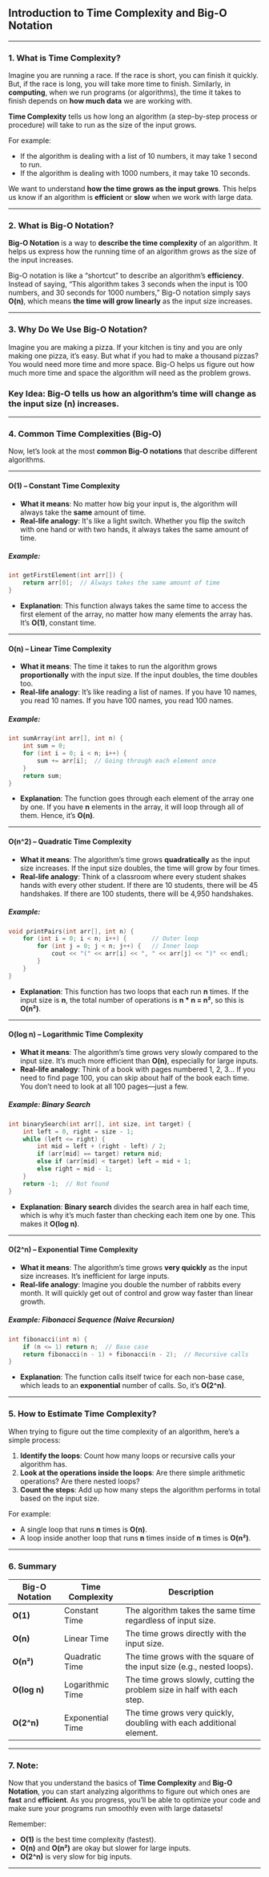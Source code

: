 ## **Introduction to Time Complexity and Big-O Notation**

---

### **1. What is Time Complexity?**

Imagine you are running a race. If the race is short, you can finish it quickly. But, if the race is long, you will take more time to finish. Similarly, in **computing**, when we run programs (or algorithms), the time it takes to finish depends on **how much data** we are working with.

**Time Complexity** tells us how long an algorithm (a step-by-step process or procedure) will take to run as the size of the input grows.

For example:
- If the algorithm is dealing with a list of 10 numbers, it may take 1 second to run.
- If the algorithm is dealing with 1000 numbers, it may take 10 seconds.

We want to understand **how the time grows as the input grows**. This helps us know if an algorithm is **efficient** or **slow** when we work with large data.

---

### **2. What is Big-O Notation?**

**Big-O Notation** is a way to **describe the time complexity** of an algorithm. It helps us express how the running time of an algorithm grows as the size of the input increases.

Big-O notation is like a “shortcut” to describe an algorithm’s **efficiency**. Instead of saying, “This algorithm takes 3 seconds when the input is 100 numbers, and 30 seconds for 1000 numbers,” Big-O notation simply says **O(n)**, which means **the time will grow linearly** as the input size increases.

---

### **3. Why Do We Use Big-O Notation?**

Imagine you are making a pizza. If your kitchen is tiny and you are only making one pizza, it’s easy. But what if you had to make a thousand pizzas? You would need more time and more space. Big-O helps us figure out how much more time and space the algorithm will need as the problem grows.

### **Key Idea**: Big-O tells us how an algorithm’s time will **change** as the **input size** (n) increases.

---

### **4. Common Time Complexities (Big-O)**

Now, let’s look at the most **common Big-O notations** that describe different algorithms.

---

#### **O(1) – Constant Time Complexity**

- **What it means**: No matter how big your input is, the algorithm will always take the **same** amount of time.
- **Real-life analogy**: It's like a light switch. Whether you flip the switch with one hand or with two hands, it always takes the same amount of time.

##### Example:
```cpp
int getFirstElement(int arr[]) {
    return arr[0];  // Always takes the same amount of time
}
```
- **Explanation**: This function always takes the same time to access the first element of the array, no matter how many elements the array has. It’s **O(1)**, constant time.

---

#### **O(n) – Linear Time Complexity**

- **What it means**: The time it takes to run the algorithm grows **proportionally** with the input size. If the input doubles, the time doubles too.
- **Real-life analogy**: It’s like reading a list of names. If you have 10 names, you read 10 names. If you have 100 names, you read 100 names.

##### Example:
```cpp
int sumArray(int arr[], int n) {
    int sum = 0;
    for (int i = 0; i < n; i++) {
        sum += arr[i];  // Going through each element once
    }
    return sum;
}
```
- **Explanation**: The function goes through each element of the array one by one. If you have **n** elements in the array, it will loop through all of them. Hence, it’s **O(n)**.

---

#### **O(n^2) – Quadratic Time Complexity**

- **What it means**: The algorithm’s time grows **quadratically** as the input size increases. If the input size doubles, the time will grow by four times.
- **Real-life analogy**: Think of a classroom where every student shakes hands with every other student. If there are 10 students, there will be 45 handshakes. If there are 100 students, there will be 4,950 handshakes.

##### Example:
```cpp
void printPairs(int arr[], int n) {
    for (int i = 0; i < n; i++) {       // Outer loop
        for (int j = 0; j < n; j++) {   // Inner loop
            cout << "(" << arr[i] << ", " << arr[j] << ")" << endl;
        }
    }
}
```
- **Explanation**: This function has two loops that each run **n** times. If the input size is **n**, the total number of operations is **n * n = n²**, so this is **O(n²)**.

---

#### **O(log n) – Logarithmic Time Complexity**

- **What it means**: The algorithm’s time grows very slowly compared to the input size. It’s much more efficient than **O(n)**, especially for large inputs.
- **Real-life analogy**: Think of a book with pages numbered 1, 2, 3... If you need to find page 100, you can skip about half of the book each time. You don’t need to look at all 100 pages—just a few.

##### Example: Binary Search
```cpp
int binarySearch(int arr[], int size, int target) {
    int left = 0, right = size - 1;
    while (left <= right) {
        int mid = left + (right - left) / 2;
        if (arr[mid] == target) return mid;
        else if (arr[mid] < target) left = mid + 1;
        else right = mid - 1;
    }
    return -1;  // Not found
}
```
- **Explanation**: **Binary search** divides the search area in half each time, which is why it’s much faster than checking each item one by one. This makes it **O(log n)**.

---

#### **O(2^n) – Exponential Time Complexity**

- **What it means**: The algorithm’s time grows **very quickly** as the input size increases. It’s inefficient for large inputs.
- **Real-life analogy**: Imagine you double the number of rabbits every month. It will quickly get out of control and grow way faster than linear growth.

##### Example: Fibonacci Sequence (Naive Recursion)
```cpp
int fibonacci(int n) {
    if (n <= 1) return n;  // Base case
    return fibonacci(n - 1) + fibonacci(n - 2);  // Recursive calls
}
```
- **Explanation**: The function calls itself twice for each non-base case, which leads to an **exponential** number of calls. So, it’s **O(2^n)**.

---

### **5. How to Estimate Time Complexity?**

When trying to figure out the time complexity of an algorithm, here’s a simple process:

1. **Identify the loops**: Count how many loops or recursive calls your algorithm has.
2. **Look at the operations inside the loops**: Are there simple arithmetic operations? Are there nested loops?
3. **Count the steps**: Add up how many steps the algorithm performs in total based on the input size.

For example:
- A single loop that runs **n** times is **O(n)**.
- A loop inside another loop that runs **n** times inside of **n** times is **O(n²)**.

---

### **6. Summary**

| **Big-O Notation** | **Time Complexity**       | **Description**                             |
|---------------------|---------------------------|---------------------------------------------|
| **O(1)**            | Constant Time             | The algorithm takes the same time regardless of input size. |
| **O(n)**            | Linear Time               | The time grows directly with the input size. |
| **O(n²)**           | Quadratic Time            | The time grows with the square of the input size (e.g., nested loops). |
| **O(log n)**        | Logarithmic Time          | The time grows slowly, cutting the problem size in half with each step. |
| **O(2^n)**          | Exponential Time          | The time grows very quickly, doubling with each additional element. |

---

### **7. Note:**

Now that you understand the basics of **Time Complexity** and **Big-O Notation**, you can start analyzing algorithms to figure out which ones are **fast** and **efficient**. As you progress, you’ll be able to optimize your code and make sure your programs run smoothly even with large datasets!

Remember:
- **O(1)** is the best time complexity (fastest).
- **O(n)** and **O(n²)** are okay but slower for large inputs.
- **O(2^n)** is very slow for big inputs.

---
